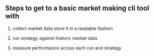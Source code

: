 ## Steps to get to a basic market making cli tool with

1. collect market data store it in a readable fashion

2. run strategy against historic market data
3. measure performance across each run and strategy
